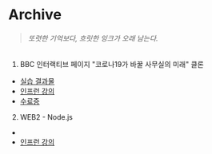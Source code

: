 # Archive

> ###### 또렷한 기억보다, 흐릿한 잉크가 오래 남는다.

1. BBC 인터랙티브 페이지 "코로나19가 바꿀 사무실의 미래" 클론
- [실습 결과물](https://jihogrammer.github.io/Archive/1MINCODING-BBC-COVID19)
- [인프런 강의](https://inf.run/Tvuf)
- [수료증](https://www.inflearn.com/certificate/138705-325919-1909435)

2. WEB2 - Node.js
- []()
- [인프런 강의](https://inf.run/aaoD)